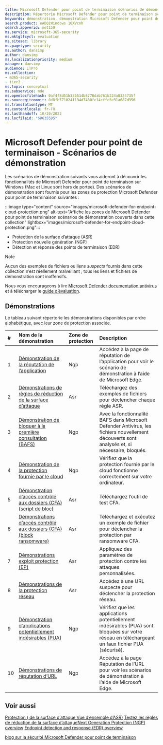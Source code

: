 ```yaml
---
title: Microsoft Defender pour point de terminaison scénarios de démonstration
description: Répertorie Microsoft Defender pour point de terminaison scénarios de démonstration que vous pouvez exécuter.
keywords: démonstration, démonstration Microsoft Defender pour point de terminaison, démonstration anti-programme malveillant, protection fournie par le cloud, bloquer à la première consultation (BAFS), applications potentiellement indésirables (PUA), VDI de renseignement de sécurité Microsoft, sécurité VDI, démonstration de règles de réduction de la surface d’attaque (ASR), démonstration d’accès contrôlé aux dossiers, Exploit Protection, Protection réseau, Microsoft Defender SmartScreen, edge SmartScreen,
search.product: eADQiWindows 10XVcnh
search.appverid: met150
ms.service: microsoft-365-security
ms.mktglfcycl: evaluation
ms.sitesec: library
ms.pagetype: security
ms.author: dansimp
author: dansimp
ms.localizationpriority: medium
manager: dansimp
audience: ITPro
ms.collection:
- m365-security
- tier2
ms.topic: conceptual
ms.subservice: mde
ms.openlocfilehash: 0af4f8d51b335514b8770dab761b224a8324735f
ms.sourcegitcommit: 0d8fb571024f134d7480fe14cffc5e31a687d356
ms.translationtype: MT
ms.contentlocale: fr-FR
ms.lasthandoff: 10/20/2022
ms.locfileid: "68635595"
---
```

<!--- v-jweston resumes authorship and ms.authorship appx April-May 2023 ---> 

# <a name="microsoft-defender-for-endpoint---demonstration-scenarios"></a>Microsoft Defender pour point de terminaison - Scénarios de démonstration

Les scénarios de démonstration suivants vous aideront à découvrir les fonctionnalités de Microsoft Defender pour point de terminaison sur Windows (Mac et Linux sont hors de portée). Des scénarios de démonstration sont fournis pour les zones de protection Microsoft Defender pour point de terminaison suivantes :

:::image type="content" source="images/microsoft-defender-for-endpoint-cloud-protection.png" alt-text="Affiche les zones de Microsoft Defender pour point de terminaison scénarios de démonstration couverts dans cette collection" lightbox="images/microsoft-defender-for-endpoint-cloud-protection.png":::

- Protection de la surface d’attaque (ASR)
- Protection nouvelle génération (NGP)
- Détection et réponse des points de terminaison (EDR)

> [!NOTE]
> Aucun des exemples de fichiers ou liens _suspects_ fournis dans cette collection n’est réellement malveillant ; tous les liens et fichiers de démonstration sont inoffensifs.
>
> Nous vous encourageons à lire [Microsoft Defender documentation antivirus](next-generation-protection.md) et à télécharger le [guide d’évaluation](evaluate-microsoft-defender-antivirus.md).

## <a name="demonstrations"></a>Démonstrations

Le tableau suivant répertorie les démonstrations disponibles par ordre alphabétique, avec leur zone de protection associée.

| # | Nom de la démonstration | Zone de protection | Description |
|:--|:---|:---|:---|
| 1 | [Démonstration de la réputation de l’application](defender-endpoint-demonstration-app-reputation.md) | Ngp | Accédez à la page de réputation de l’application pour voir le scénario de démonstration à l’aide de Microsoft Edge. |
| 2 | [Démonstrations de règles de réduction de la surface d’attaque](defender-endpoint-demonstration-attack-surface-reduction-rules.md) | Asr | Téléchargez des exemples de fichiers pour déclencher chaque règle ASR. |
| 3 | [Démonstration de bloquer à la première consultation (BAFS)](defender-endpoint-demonstration-block-at-first-sight-bafs.md) | Ngp | Avec la fonctionnalité BAFS dans Microsoft Defender Antivirus, les fichiers nouvellement découverts sont analysés et, si nécessaire, bloqués. |
| 4 | [Démonstration de la protection fournie par le cloud](defender-endpoint-demonstration-cloud-delivered-protection.md) | Ngp |  Vérifiez que la protection fournie par le cloud fonctionne correctement sur votre ordinateur. |
| 5 | [Démonstration d’accès contrôlé aux dossiers (CFA) (script de bloc)](defender-endpoint-demonstration-controlled-folder-access-test-tool.md) | Asr | Téléchargez l’outil de test CFA. |
| 6 | [Démonstrations d’accès contrôlé aux dossiers (CFA) (block ransomware)](defender-endpoint-demonstration-controlled-folder-access.md) | Asr | Téléchargez et exécutez un exemple de fichier pour déclencher la protection par ransomware CFA. |
| 7  | [Démonstrations exploit protection (EP)](defender-endpoint-demonstration-exploit-protection.md) | Asr | Appliquez des paramètres de protection contre les attaques personnalisées. |
| 8  | [Démonstrations de la protection réseau](defender-endpoint-demonstration-network-protection.md) | Asr | Accédez à une URL suspecte pour déclencher la protection réseau. |
| 9  | [Démonstration d’applications potentiellement indésirables (PUA)](defender-endpoint-demonstration-potentially-unwanted-applications.md) | Ngp | Vérifiez que les applications potentiellement indésirables (PUA) sont bloquées sur votre réseau en téléchargeant un faux fichier PUA (sécurisé). |
| 10 | [Démonstrations de réputation d’URL](defender-endpoint-demonstration-smartscreen-url-reputation.md) | Ngp | Accédez à la page Réputation de l’URL pour voir les scénarios de démonstration à l’aide de Microsoft Edge. |

## <a name="see-also"></a>Voir aussi

[Protection \( de la surface d’attaque Vue d’ensemble d’ASR\)](overview-attack-surface-reduction.md) [Testez les règles de réduction de la surface d’attaque](attack-surface-reduction-rules-deployment-test.md)[Next Generation Protection \(NGP\) overview](next-generation-protection.md)
[Endpoint detection and response \(EDR\) overview](overview-endpoint-detection-response.md)



[blog sur la sécurité Microsoft Defender pour point de terminaison](https://www.microsoft.com/security/blog/microsoft-defender-for-endpoint/)

